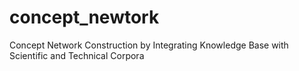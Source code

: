 concept_newtork
===============

Concept Network Construction by Integrating Knowledge Base with Scientific and Technical Corpora
